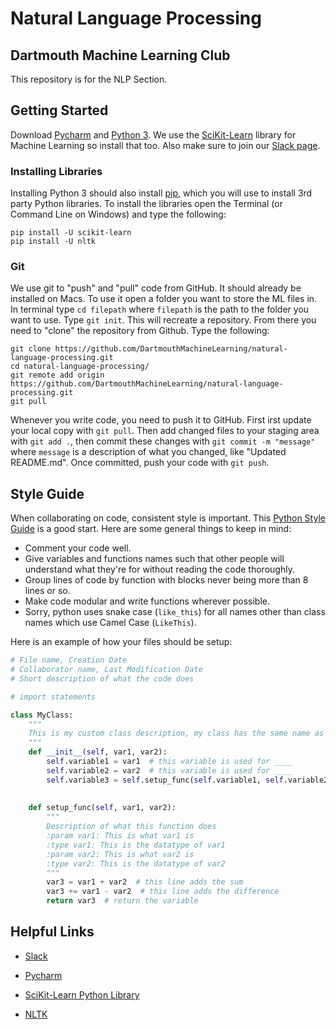 # Natural Language Processing

## Dartmouth Machine Learning Club

This repository is for the NLP Section.

## Getting Started

Download [Pycharm](https://www.jetbrains.com/pycharm/download/) and [Python 3](https://www.python.org/downloads/). We use the [SciKit-Learn](http://scikit-learn.org/stable/) library for Machine Learning so install that too. Also make sure to join our [Slack page](https://dartmouthml.slack.com/).

### Installing Libraries

Installing Python 3 should also install [pip](https://pip.pypa.io/en/stable/), which you will use to install 3rd party Python libraries. To install the libraries open the Terminal (or Command Line on Windows) and type the following:

```
pip install -U scikit-learn
pip install -U nltk
```

### Git
We use git to "push" and "pull" code from GitHub. It should already be installed on Macs. To use it open a folder you want to store the ML files in. In terminal type `cd filepath` where `filepath` is the path to the folder you want to use. Type `git init`. This will recreate a repository. 
From there you need to "clone" the repository from Github. Type the following:

```
git clone https://github.com/DartmouthMachineLearning/natural-language-processing.git
cd natural-language-processing/
git remote add origin https://github.com/DartmouthMachineLearning/natural-language-processing.git
git pull
```

Whenever you write code, you need to push it to GitHub. First irst update your local copy with `git pull`. Then add changed files to your staging area with `git add .`, then commit these changes with `git commit -m "message"` where `message` is a description of what you changed, like "Updated README.md". Once committed, push your code with `git push`.


## Style Guide
When collaborating on code, consistent style is important. This [Python Style Guide](https://www.python.org/dev/peps/pep-0008/) is a good start. Here are some general things to keep in mind:

- Comment your code well.
- Give variables and functions names such that other people will understand what they're for without reading the code thoroughly.
- Group lines of code by function with blocks never being more than 8 lines or so.
- Make code modular and write functions wherever possible.
- Sorry, python uses snake case (`like_this`) for all names other than class names which use Camel Case (`LikeThis`).

Here is an example of how your files should be setup:

```python
# File name, Creation Date
# Collaborator name, Last Modification Date
# Short description of what the code does

# import statements

class MyClass:
    """
    This is my custom class description, my class has the same name as the file
    """
    def __init__(self, var1, var2):
        self.variable1 = var1  # this variable is used for ____
        self.variable2 = var2  # this variable is used for ____
        self.variable3 = self.setup_func(self.variable1, self.variable2)  # what this func is setting up
        
    
    def setup_func(self, var1, var2):
        """
        Description of what this function does
        :param var1: This is what var1 is
        :type var1: This is the datatype of var1
        :param var2: This is what var2 is
        :type var2: This is the datatype of var2
        """
        var3 = var1 + var2  # this line adds the sum
        var3 += var1 - var2  # this line adds the difference
        return var3  # return the variable
```


## Helpful Links

- [Slack](https://dartmouthml.slack.com/)

- [Pycharm](https://www.jetbrains.com/pycharm/download/)

- [SciKit-Learn Python Library](http://scikit-learn.org/stable/)

- [NLTK](http://http://www.nltk.org/)
